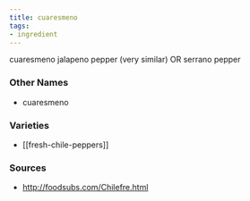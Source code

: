 ```yaml
---
title: cuaresmeno
tags:
- ingredient
---
```

cuaresmeno jalapeno pepper (very similar) OR serrano pepper

### Other Names

* cuaresmeno

### Varieties

* [[fresh-chile-peppers]]

### Sources
* http://foodsubs.com/Chilefre.html
